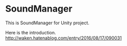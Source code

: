 # SoundManager
This is SoundManager for Unity project.

Here is the introduction.
http://waken.hatenablog.com/entry/2016/08/17/090031
